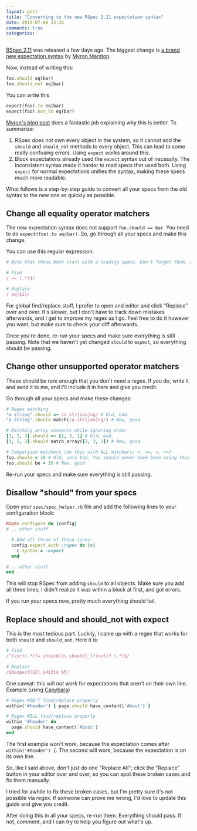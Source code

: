 ```yaml
---
layout: post
title: "Converting to the new RSpec 2.11 expectation syntax"
date: 2012-07-09 15:28
comments: true
categories: 
---
```

[RSpec 2.11](http://blog.davidchelimsky.net/2012/07/07/rspec-211-is-released/) was released a few days ago. The biggest change is [a brand new expectation syntax](http://myronmars.to/n/dev-blog/2012/06/rspecs-new-expectation-syntax) by [Myron Marston](http://myronmars.to/n/dev-blog).

Now, instead of writing this:

``` ruby Old expectation syntax
foo.should eq(bar)
foo.should_not eq(bar)
```

You can write this

``` ruby New expectation syntax
expect(foo).to eq(bar)
expect(foo).not_to eq(bar)
```

[Myron's blog post](http://myronmars.to/n/dev-blog/2012/06/rspecs-new-expectation-syntax) does a fantastic job explaining why this is better. To summarize:

1. RSpec does not own every object in the system, so it cannot add the `should` and `should_not` methods to every object. This can lead to some really confusing errors. Using `expect` works around this.
1. Block expectations already used the `expect` syntax out of necessity. The inconsistent syntax made it harder to read specs that used both. Using `expect` for normal expectations unifies the syntax, making these specs much more readable.

What follows is a step-by-step guide to convert all your specs from the old syntax to the new one as quickly as possible.

## Change all equality operator matchers

The new expectation syntax does not support `foo.should == bar`. You need to do `expect(foo).to eq(bar)`. So, go through all your specs and make this change.

You can use this regular expression: 

``` ruby Regular expressions for replacing == with eq()
# Note that these both start with a leading space. Don't forget them, or they won't work.

# Find
/ == (.*)$/

# Replace  
/ eq($1)/
```

For global find/replace stuff, I prefer to open and editor and click "Replace" over and over. It's slower, but I don't have to track down mistakes afterwards, and I get to improve my regex as I go. Feel free to do it however you want, but make sure to check your diff afterwards.

Once you're done, re-run your specs and make sure everything is still passing. Note that we haven't yet changed `should` to `expect`, so everything should be passing.

## Change other unsupported operator matchers

These should be rare enough that you don't need a regex. If you do, write it and send it to me, and I'll include it in here and give you credit.

Go through all your specs and make these changes:

``` ruby Unsupported operator matcher replacements
# Regex matching
"a string".should =~ /a str[iou]ng/ # Old, bad.
"a string".should match(/a str[iou]ng/) # New, good.

# Matching array contents while ignoring order
[1, 2, 3].should =~ [2, 3, 1] # Old, bad.
[1, 2, 3].should match_array([2, 3, 1]) # New, good.

# Comparison matchers (do this with ALL matchers: <, <=, >, >=)
foo.should < 10 # Old, very bad. You should never have been using this.
foo.should be < 10 # New, good
```

Re-run your specs and make sure everything is still passing.

## Disallow "should" from your specs

Open your `spec/spec_helper.rb` file and add the following lines to your configuration block:

``` ruby spec/spec_helper.rb
RSpec.configure do |config|
# .. other stuff

  # Add all three of these lines:
  config.expect_with :rspec do |c|
    c.syntax = :expect
  end

# .. other stuff
end
```

This will stop RSpec from adding `should` to all objects. Make sure you add all three lines; I didn't realize it was within a block at first, and got errors.

If you run your specs now, pretty much everything should fail.

## Replace should and should_not with expect

This is the most tedious part. Luckily, I came up with a regex that works for both `should` and `should_not`. Here it is:

``` ruby Regular expressions for replacing should/should_not with expect
# Find
/^(\s+)(.*(?=.should))\.should(_)?(not)? (.*)$/

# Replace
/$1expect($2).$4$3to $5/
```

One caveat: this will *not work* for expectations that aren't on their own line. Example (using [Capybara](https://github.com/jnicklas/capybara))

``` ruby Working and non-working examples for regex
# Regex WON'T find/replace properly
within('#header') { page.should have_content('About') }

# Regex WILL find/replace properly
within '#header' do
  page.should have_content('About')
end
```

The first example won't work, because the expectation comes after `within('#header') {`. The second will work, because the expectation is on its own line.

So, like I said above, don't just do one "Replace All"; click the "Replace" button in your editor over and over, so you can spot these broken cases and fix them manually.

I tried for awhile to fix these broken cases, but I'm pretty sure it's not possible via regex. If someone can prove me wrong, I'd love to update this guide and give you credit.

After doing this in all your specs, re-run them. Everything should pass. If not, comment, and I can try to help you figure out what's up.